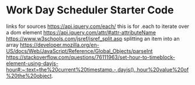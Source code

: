 # Work Day Scheduler Starter Code


























links for sources
https://api.jquery.com/each/   this is for .each to iterate over a dom element
https://api.jquery.com/attr/#attr-attributeName
https://www.w3schools.com/jsref/jsref_split.asp splitting an item into an array
https://developer.mozilla.org/en-US/docs/Web/JavaScript/Reference/Global_Objects/parseInt
https://stackoverflow.com/questions/76111963/set-hour-to-timeblock-element-using-dayjs-hour#:~:text=the%20current%20timestamp.-,dayjs().,hour%20value%20of%20the%20object.